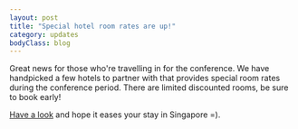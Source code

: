 ```yaml
---
layout: post
title: "Special hotel room rates are up!"
category: updates
bodyClass: blog
---
```


Great news for those who're travelling in for the conference. We have handpicked a few hotels to partner with that provides special room rates during the conference period. There are limited discounted rooms, be sure to book early!

[Have a look](/venue.html) and hope it eases your stay in Singapore =).
